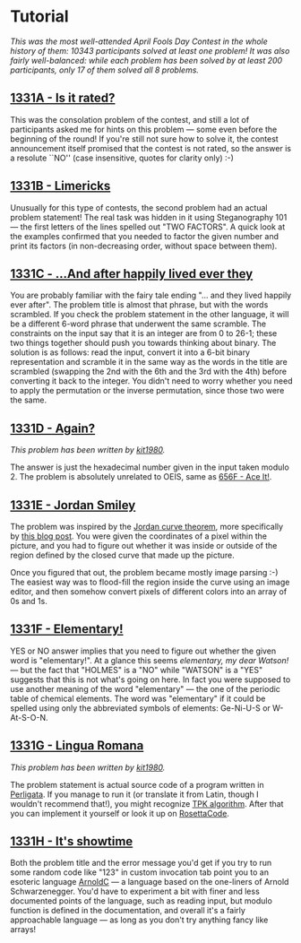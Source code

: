 # Tutorial

*This was the most well-attended April Fools Day Contest in the whole history of them: 10343 participants solved at least one problem! It was also fairly well-balanced: while each problem has been solved by at least 200 participants, only 17 of them solved all 8 problems.*

[1331A - Is it rated?](../problems/A._Is_it_rated_.md "April Fools Day Contest 2020")
-----------------------------------------------------------------------------------------------------

This was the consolation problem of the contest, and still a lot of participants asked me for hints on this problem — some even before the beginning of the round! If you're still not sure how to solve it, the contest announcement itself promised that the contest is not rated, so the answer is a resolute ``NO'' (case insensitive, quotes for clarity only) :-) 

[1331B - Limericks](../problems/B._Limericks.md "April Fools Day Contest 2020")
--------------------------------------------------------------------------------------------------

Unusually for this type of contests, the second problem had an actual problem statement! The real task was hidden in it using Steganography 101 — the first letters of the lines spelled out "TWO FACTORS". A quick look at the examples confirmed that you needed to factor the given number and print its factors (in non-decreasing order, without space between them).

[1331C - ...And after happily lived ever they](../problems/C._...And_after_happily_lived_ever_they.md "April Fools Day Contest 2020")
-----------------------------------------------------------------------------------------------------------------------------

You are probably familiar with the fairy tale ending "... and they lived happily ever after". The problem title is almost that phrase, but with the words scrambled. If you check the problem statement in the other language, it will be a different 6-word phrase that underwent the same scramble. The constraints on the input say that it is an integer are from 0 to 26-1; these two things together should push you towards thinking about binary. The solution is as follows: read the input, convert it into a 6-bit binary representation and scramble it in the same way as the words in the title are scrambled (swapping the 2nd with the 6th and the 3rd with the 4th) before converting it back to the integer. You didn't need to worry whether you need to apply the permutation or the inverse permutation, since those two were the same.

[1331D - Again?](../problems/D._Again_.md "April Fools Day Contest 2020")
-----------------------------------------------------------------------------------------------

*This problem has been written by [kit1980](https://codeforces.com/profile/kit1980 "Specialist kit1980").*

The answer is just the hexadecimal number given in the input taken modulo 2. The problem is absolutely unrelated to OEIS, same as [656F - Ace It!](https://codeforces.com/contest/656/problem/F "April Fools Day Contest 2016").

[1331E - Jordan Smiley](../problems/E._Jordan_Smiley.md "April Fools Day Contest 2020")
------------------------------------------------------------------------------------------------------

The problem was inspired by the [Jordan curve theorem](https://codeforces.com/https://en.wikipedia.org/wiki/Jordan_curve_theorem), more specifically by [this blog post](https://codeforces.com/http://www2.oberlin.edu/math/faculty/bosch/making-tspart-page.html). You were given the coordinates of a pixel within the picture, and you had to figure out whether it was inside or outside of the region defined by the closed curve that made up the picture.

Once you figured that out, the problem became mostly image parsing :-) The easiest way was to flood-fill the region inside the curve using an image editor, and then somehow convert pixels of different colors into an array of 0s and 1s.

[1331F - Elementary!](../problems/F._Elementary!.md "April Fools Day Contest 2020")
----------------------------------------------------------------------------------------------------

YES or NO answer implies that you need to figure out whether the given word is "elementary!". At a glance this seems *elementary, my dear Watson!* — but the fact that "HOLMES" is a "NO" while "WATSON" is a "YES" suggests that this is not what's going on here. In fact you were supposed to use another meaning of the word "elementary" — the one of the periodic table of chemical elements. The word was "elementary" if it could be spelled using only the abbreviated symbols of elements: Ge-Ni-U-S or W-At-S-O-N.

[1331G - Lingua Romana](../problems/G._Lingua_Romana.md "April Fools Day Contest 2020")
------------------------------------------------------------------------------------------------------

*This problem has been written by [kit1980](https://codeforces.com/profile/kit1980 "Specialist kit1980").*

The problem statement is actual source code of a program written in [Perligata](https://codeforces.com/http://users.monash.edu/~damian/papers/HTML/Perligata.html). If you manage to run it (or translate it from Latin, though I wouldn't recommend that!), you might recognize [TPK algorithm](https://codeforces.com/https://en.wikipedia.org/wiki/TPK_algorithm). After that you can implement it yourself or look it up on [RosettaCode](https://codeforces.com/https://rosettacode.org/wiki/Trabb_Pardo%E2%80%93Knuth_algorithm).

[1331H - It's showtime](../problems/H._It's_showtime.md "April Fools Day Contest 2020")
------------------------------------------------------------------------------------------------------

Both the problem title and the error message you'd get if you try to run some random code like "123" in custom invocation tab point you to an esoteric language [ArnoldC](https://codeforces.com/https://github.com/lhartikk/ArnoldC) — a language based on the one-liners of Arnold Schwarzenegger. You'd have to experiment a bit with finer and less documented points of the language, such as reading input, but modulo function is defined in the documentation, and overall it's a fairly approachable language — as long as you don't try anything fancy like arrays!

